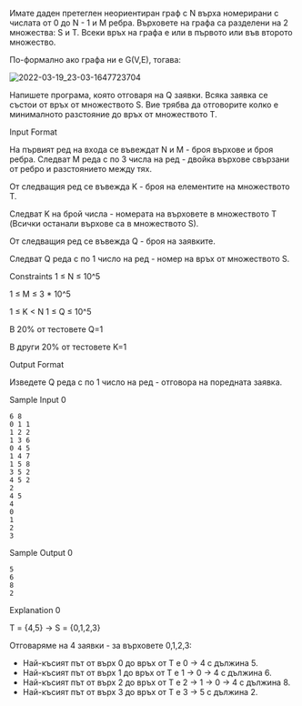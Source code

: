 Имате даден претеглен неориентиран граф с N върха номерирани с числата от 0 до N - 1 и M ребра. Върховете на графа са разделени на 2 множества: S и T. Всеки връх на графа е или в първото или във второто множество.

По-формално ако графа ни е G(V,E), тогава:

![2022-03-19_23-03-1647723704](https://user-images.githubusercontent.com/43996329/159138285-b8156254-ea6a-43a9-b7a8-b196ba7cedc8.jpg)


Напишете програма, която отговаря на Q заявки. Всяка заявка се състои от връх от множеството S. Вие трябва да отговорите колко е минималното разстояние до връх от множеството T.

Input Format

На първият ред на входа се въвеждат N и M - броя върхове и броя ребра.
Следват M реда с по 3 числа на ред - двойка върхове свързани от ребро и разстоянието между тях.

От следващия ред се въвежда K - броя на елементите на множеството T.

Следват K на брой числа - номерата на върховете в множеството T (Всички останали върхове са в множеството S).

От следващия ред се въвежда Q - броя на заявките.

Следват Q реда с пo 1 число на ред - номер на връх от множеството S.

Constraints
1 ≤ N ≤ 10^5

1 ≤ M ≤ 3 * 10^5

1 ≤ K < N
1 ≤ Q ≤ 10^5

В 20% от тестовете Q=1

В други 20% от тестовете K=1

Output Format

Изведете Q реда с по 1 число на ред - отговора на поредната заявка.

Sample Input 0

    6 8
    0 1 1
    1 2 2
    1 3 6
    0 4 5
    1 4 7
    1 5 8
    3 5 2
    4 5 2
    2
    4 5
    4
    0
    1
    2
    3

Sample Output 0

    5
    6
    8
    2

Explanation 0

T = {4,5} -> S = {0,1,2,3}

Отговаряме на 4 заявки - за върховете 0,1,2,3:

 - Най-късият път от върх 0 до връх от T е 0 -> 4  с дължина 5.
 - Най-късият път от върх 1 до връх от T е 1 -> 0 -> 4 с дължина 6.
 - Най-късият път от върх 2 до връх от T е 2 -> 1 -> 0 -> 4 с дължина 8.
 - Най-късият път от върх 3 до връх от T е 3 -> 5 с дължина 2.
